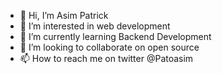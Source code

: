 - 👋 Hi, I’m Asim Patrick
- 👀 I’m interested in web development
- 🌱 I’m currently learning Backend Development
- 💞️ I’m looking to collaborate on open source
- 📫 How to reach me on twitter @Patoasim

<!---
asimpat/asimpat is a ✨ special ✨ repository because its `README.md` (this file) appears on your GitHub profile.
You can click the Preview link to take a look at your changes.
--->
